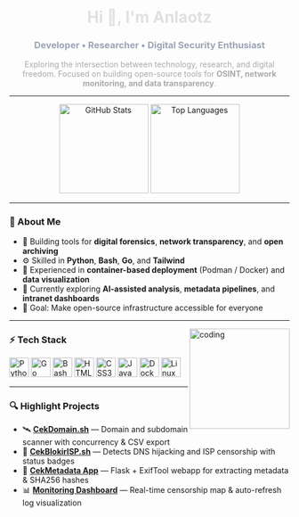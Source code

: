 <h1 align="center" style="color:#e0e0e0;">Hi 👋, I'm Anlaotz</h1>
<h3 align="center" style="color:#9ba4b5;">Developer • Researcher • Digital Security Enthusiast</h3>

<p align="center" style="color:#a9a9a9;">
  Exploring the intersection between technology, research, and digital freedom.  
  Focused on building open-source tools for <b>OSINT, network monitoring, and data transparency</b>.
</p>

---

<div align="center">
  <img src="https://github-readme-stats.vercel.app/api?username=anlaotz&show_icons=true&theme=github_dark&include_all_commits=true&count_private=true&hide_border=true" height="160" alt="GitHub Stats" />
  <img src="https://github-readme-stats.vercel.app/api/top-langs?username=anlaotz&layout=compact&langs_count=6&theme=github_dark&hide_border=true" height="160" alt="Top Languages" />
</div>

---

### 🧠 About Me

- 🔭 Building tools for **digital forensics**, **network transparency**, and **open archiving**  
- ⚙️ Skilled in **Python**, **Bash**, **Go**, and **Tailwind**  
- 🧩 Experienced in **container-based deployment** (Podman / Docker) and **data visualization**  
- 🌱 Currently exploring **AI-assisted analysis**, **metadata pipelines**, and **intranet dashboards**  
- 🎯 Goal: Make open-source infrastructure accessible for everyone  

---

<img align="right" alt="coding" height="180" src="https://i.imgur.com/YxO1mwj.gif" />

### ⚡ Tech Stack

<div align="left">
  <img src="https://cdn.jsdelivr.net/gh/devicons/devicon/icons/python/python-original.svg" height="35" alt="Python" />
  <img src="https://cdn.jsdelivr.net/gh/devicons/devicon/icons/go/go-original.svg" height="35" alt="Go" />
  <img src="https://cdn.jsdelivr.net/gh/devicons/devicon/icons/bash/bash-original.svg" height="35" alt="Bash" />
  <img src="https://cdn.jsdelivr.net/gh/devicons/devicon/icons/html5/html5-original.svg" height="35" alt="HTML5" />
  <img src="https://cdn.jsdelivr.net/gh/devicons/devicon/icons/css3/css3-original.svg" height="35" alt="CSS3" />
  <img src="https://cdn.jsdelivr.net/gh/devicons/devicon/icons/javascript/javascript-original.svg" height="35" alt="JavaScript" />
  <img src="https://cdn.jsdelivr.net/gh/devicons/devicon/icons/docker/docker-original.svg" height="35" alt="Docker" />
  <img src="https://cdn.jsdelivr.net/gh/devicons/devicon/icons/linux/linux-original.svg" height="35" alt="Linux" />
</div>

---

### 🔍 Highlight Projects

- 🛰 **[CekDomain.sh](#)** — Domain and subdomain scanner with concurrency & CSV export  
- 🔎 **[CekBlokirISP.sh](#)** — Detects DNS hijacking and ISP censorship with status badges  
- 🧾 **[CekMetadata App](#)** — Flask + ExifTool webapp for extracting metadata & SHA256 hashes  
- 📊 **[Monitoring Dashboard](#)** — Real-time censorship map & auto-refresh log visualization  

